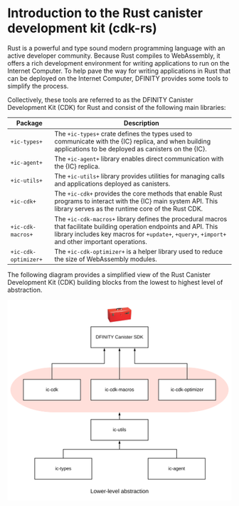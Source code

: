 # Introduction to the Rust canister development kit (cdk-rs)

Rust is a powerful and type sound modern programming language with an active developer community.
Because Rust compiles to WebAssembly, it offers a rich development environment for writing applications to run on the Internet Computer.
To help pave the way for writing applications in Rust that can be deployed on the Internet Computer, DFINITY provides some tools to simplify the process.

Collectively, these tools are referred to as the DFINITY Canister Development Kit (CDK) for Rust and consist of the following main libraries:

|Package |Description |
|------- |----------- |
|`+ic-types+` |The `+ic-types+` crate defines the types used to communicate with the {IC} replica, and when building applications to be deployed as canisters on the {IC}. |
|`+ic-agent+` |The `+ic-agent+` library enables direct communication with the {IC} replica. |
|`+ic-utils+` |The `+ic-utils+` library provides utilities for managing calls and applications deployed as canisters. |
|`+ic-cdk+` |The `+ic-cdk+` provides the core methods that enable Rust programs to interact with the {IC} main system API. This library serves as the runtime core of the Rust CDK. |
|`+ic-cdk-macros+` |The `+ic-cdk-macros+` library defines the procedural macros that facilitate building operation endpoints and API. This library includes key macros for `+update+`, `+query+`, `+import+` and other important operations. |
|`+ic-cdk-optimizer+` |The `+ic-cdk-optimizer+` is a helper library used to reduce the size of WebAssembly modules. |

The following diagram provides a simplified view of the Rust Canister Development Kit (CDK) building blocks from the lowest to highest level of abstraction.

![CDK for Rust Building Block](docs/modules/rust-guide/images/Rust-building-blocks.svg)